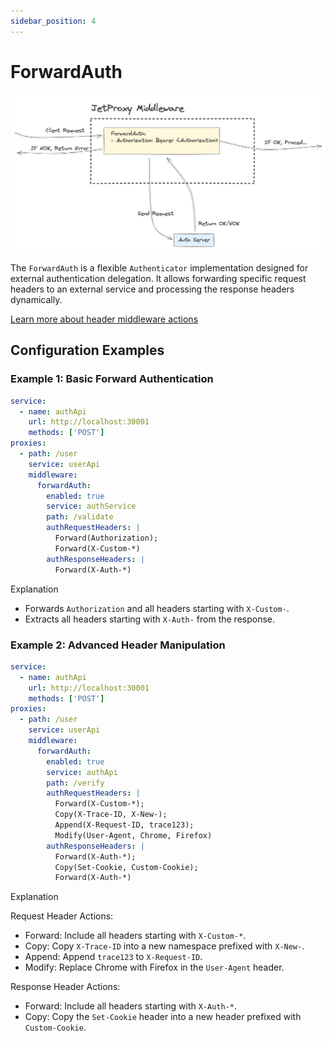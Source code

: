 ```yaml
---
sidebar_position: 4
---
```


# ForwardAuth

![alt text](forward-auth-middleware.png)

The `ForwardAuth` is a flexible `Authenticator` implementation designed for external authentication delegation. It allows forwarding specific request headers to an external service and processing the response headers dynamically.


[Learn more about header middleware actions](/docs/middleware/headers)

## Configuration Examples

### Example 1: Basic Forward Authentication

```yaml
service:
  - name: authApi
    url: http://localhost:30001
    methods: ['POST']
proxies:
  - path: /user
    service: userApi
    middleware:
      forwardAuth:
        enabled: true
        service: authService
        path: /validate
        authRequestHeaders: |
          Forward(Authorization); 
          Forward(X-Custom-*)
        authResponseHeaders: |
          Forward(X-Auth-*)
```
Explanation
* Forwards `Authorization` and all headers starting with `X-Custom-`.
* Extracts all headers starting with `X-Auth-` from the response.

### Example 2: Advanced Header Manipulation


```yaml
service:
  - name: authApi
    url: http://localhost:30001
    methods: ['POST']
proxies:
  - path: /user
    service: userApi
    middleware:
      forwardAuth:
        enabled: true
        service: authApi
        path: /verify
        authRequestHeaders: |
          Forward(X-Custom-*); 
          Copy(X-Trace-ID, X-New-); 
          Append(X-Request-ID, trace123); 
          Modify(User-Agent, Chrome, Firefox)
        authResponseHeaders: |
          Forward(X-Auth-*); 
          Copy(Set-Cookie, Custom-Cookie);
          Forward(X-Auth-*)
```

Explanation

Request Header Actions:
* Forward: Include all headers starting with `X-Custom-*`.
* Copy: Copy `X-Trace-ID` into a new namespace prefixed with `X-New-`.
* Append: Append `trace123` to `X-Request-ID`.
* Modify: Replace Chrome with Firefox in the `User-Agent` header.

Response Header Actions:
* Forward: Include all headers starting with `X-Auth-*`.
* Copy: Copy the `Set-Cookie` header into a new header prefixed with `Custom-Cookie`.